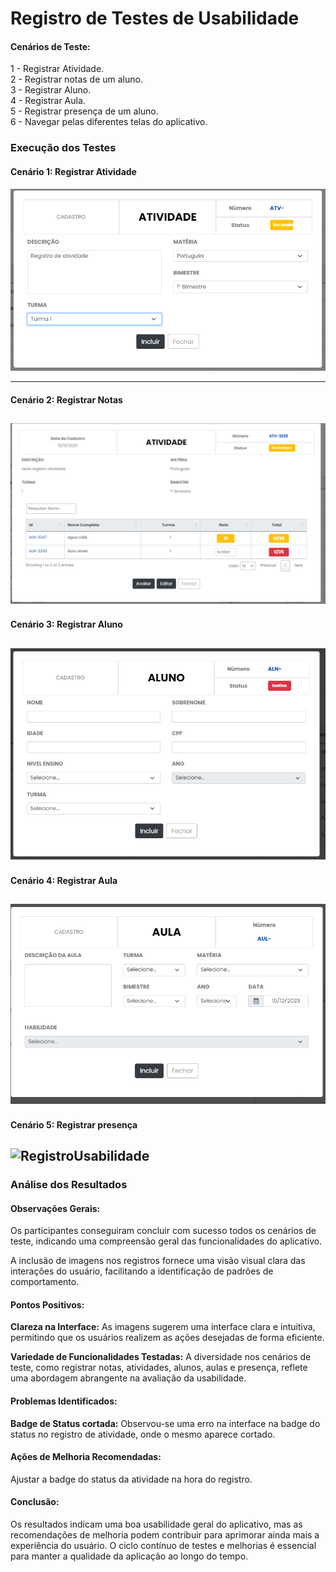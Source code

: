 # Registro de Testes de Usabilidade

#### Cenários de Teste:

1 - Registrar Atividade.<br>
2 - Registrar notas de um aluno.<br>
3 - Registrar Aluno.<br>
4 - Registrar Aula.<br>
5 - Registrar presença de um aluno.<br>
6 - Navegar pelas diferentes telas do aplicativo.


### Execução dos Testes


#### Cenário 1: Registrar Atividade
![RegistroUsabilidade](img/RegistroDeUsabilidade/RegistroAtv.png)

---

#### Cenário 2: Registrar Notas
![RegistroUsabilidade](img/RegistroDeUsabilidade/RegistroDeNotas.png)
---

#### Cenário 3: Registrar Aluno
![RegistroUsabilidade](img/RegistroDeUsabilidade/RegistroAluno.png)
---

#### Cenário 4: Registrar Aula
![RegistroUsabilidade](img/RegistroDeUsabilidade/RegistroAula.png)
---

#### Cenário 5: Registrar presença
![RegistroUsabilidade](img/RegistroDeUsabilidade/RegistroPresença.png)
---

### Análise dos Resultados
#### Observações Gerais:
Os participantes conseguiram concluir com sucesso todos os cenários de teste, indicando uma compreensão geral das funcionalidades do aplicativo.

A inclusão de imagens nos registros fornece uma visão visual clara das interações do usuário, facilitando a identificação de padrões de comportamento.

#### Pontos Positivos:

<b>Clareza na Interface:</b> As imagens sugerem uma interface clara e intuitiva, permitindo que os usuários realizem as ações desejadas de forma eficiente.

<b>Variedade de Funcionalidades Testadas:</b> A diversidade nos cenários de teste, como registrar notas, atividades, alunos, aulas e presença, reflete uma abordagem abrangente na avaliação da usabilidade.

#### Problemas Identificados:
<b>Badge de Status cortada:</b> Observou-se uma erro na interface na badge do status no registro de atividade, onde o mesmo aparece cortado.

#### Ações de Melhoria Recomendadas:
Ajustar a badge do status da atividade na hora do registro.

#### Conclusão:
Os resultados indicam uma boa usabilidade geral do aplicativo, mas as recomendações de melhoria podem contribuir para aprimorar ainda mais a experiência do usuário. O ciclo contínuo de testes e melhorias é essencial para manter a qualidade da aplicação ao longo do tempo.